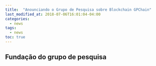 ```yaml
---
title:  "Anounciando o Grupo de Pesquisa sobre Blockchain GPChain"
last_modified_at: 2018-07-06T16:01:04-04:00
categories:
  - news
tags:
  - news
toc: true
---
```


## Fundação do grupo de pesquisa

